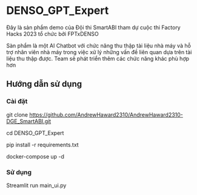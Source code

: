 # DENSO_GPT_Expert

Đây là sản phẩm demo của Đội thi SmartABI tham dự cuộc thi Factory Hacks 2023 tổ chức bởi FPTxDENSO

Sàn phẩm là một AI Chatbot với chức năng thu thập tài liệu nhà máy và hỗ trợ nhân viên nhà máy trong việc xử lý những vấn đề liên quan 
dựa trên tài liệu thu thập được. Team sẽ phát triển thêm các chức năng khác phù hợp hơn


## Hướng dẫn sử dụng

### Cài đặt
git clone https://github.com/AndrewHaward2310/AndrewHaward2310-DGE_SmartABI.git

cd DENSO_GPT_Expert

pip install -r requirements.txt

docker-compose up -d

### Sử dụng
Streamlit run main_ui.py
